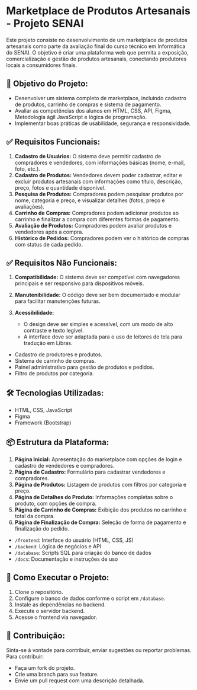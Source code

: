 # Marketplace de Produtos Artesanais - Projeto SENAI


Este projeto consiste no desenvolvimento de um marketplace de produtos artesanais como parte da avaliação final do curso técnico em Informática do SENAI. O objetivo é criar uma plataforma web que permita a exposição, comercialização e gestão de produtos artesanais, conectando produtores locais a consumidores finais.


## 🎯 **Objetivo do Projeto:**

* Desenvolver um sistema completo de marketplace, incluindo cadastro de produtos, carrinho de compras e sistema de pagamento.
* Avaliar as competências dos alunos em HTML, CSS, API, Figma, Metodologia ágil JavaScript e lógica de programação.
* Implementar boas práticas de usabilidade, segurança e responsividade.

## ✅ **Requisitos Funcionais:**

1. **Cadastro de Usuários:** O sistema deve permitir cadastro de compradores e vendedores, com informações básicas (nome, e-mail, foto, etc.).
2. **Cadastro de Produtos:** Vendedores devem poder cadastrar, editar e excluir produtos artesanais com informações como título, descrição, preço, fotos e quantidade disponível.
3. **Pesquisa de Produtos:** Compradores podem pesquisar produtos por nome, categoria e preço, e visualizar detalhes (fotos, preço e avaliações).
4. **Carrinho de Compras:** Compradores podem adicionar produtos ao carrinho e finalizar a compra com diferentes formas de pagamento.
5. **Avaliação de Produtos:** Compradores podem avaliar produtos e vendedores após a compra.
6. **Histórico de Pedidos:** Compradores podem ver o histórico de compras com status de cada pedido.

## ✅ **Requisitos Não Funcionais:**

1. **Compatibilidade:** O sistema deve ser compatível com navegadores principais e ser responsivo para dispositivos móveis.
2. **Manutenibilidade:** O código deve ser bem documentado e modular para facilitar manutenções futuras.
3. **Acessibilidade:**

   * O design deve ser simples e acessível, com um modo de alto contraste e texto legível.
   * A interface deve ser adaptada para o uso de leitores de tela para tradução em Libras.

* Cadastro de produtores e produtos.
* Sistema de carrinho de compras.
* Painel administrativo para gestão de produtos e pedidos.
* Filtro de produtos por categoria.

## 🛠️ **Tecnologias Utilizadas:**

* HTML, CSS, JavaScript
* Figma
* Framework (Bootstrap)

## 📦 **Estrutura da Plataforma:**

1. **Página Inicial:** Apresentação do marketplace com opções de login e cadastro de vendedores e compradores.
2. **Página de Cadastro:** Formulário para cadastrar vendedores e compradores.
3. **Página de Produtos:** Listagem de produtos com filtros por categoria e preço.
4. **Página de Detalhes do Produto:** Informações completas sobre o produto, com opções de compra.
5. **Página de Carrinho de Compras:** Exibição dos produtos no carrinho e total da compra.
6. **Página de Finalização de Compra:** Seleção de forma de pagamento e finalização do pedido.

* `/frontend`: Interface do usuário (HTML, CSS, JS)
* `/backend`: Lógica de negócios e API
* `/database`: Scripts SQL para criação do banco de dados
* `/docs`: Documentação e instruções de uso

## 🚀 **Como Executar o Projeto:**

1. Clone o repositório.
2. Configure o banco de dados conforme o script em `/database`.
3. Instale as dependências no backend.
4. Execute o servidor backend.
5. Acesse o frontend via navegador.

## 📝 **Contribuição:**

Sinta-se à vontade para contribuir, enviar sugestões ou reportar problemas. Para contribuir:

* Faça um fork do projeto.
* Crie uma branch para sua feature.
* Envie um pull request com uma descrição detalhada.
